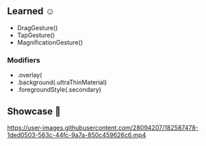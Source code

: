 ## Learned ☺️

* DragGesture()
* TapGesture()
* MagnificationGesture()

### Modifiers

* .overlay(
* .background(.ultraThinMaterial)
* .foregroundStyle(.secondary)


## Showcase 📱

https://user-images.githubusercontent.com/28094207/182587478-1ded0503-563c-44fc-9a7a-850c459626c6.mp4


